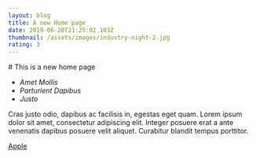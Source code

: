 ```yaml
---
layout: blog
title: A new Home page
date: 2019-06-28T21:25:02.103Z
thumbnail: /assets/images/industry-night-2.jpg
rating: 3
---
```

<div class="container">
# This is a new home page

* _Amet Mollis_ 
* _Parturient Dapibus_ 
* _Justo_
</div>

Cras justo odio, dapibus ac facilisis in, egestas eget quam. Lorem ipsum dolor sit amet, consectetur adipiscing elit. Integer posuere erat a ante venenatis dapibus posuere velit aliquet. Curabitur blandit tempus porttitor.

<a href="www.apple.com" class="this-is-a-class">Apple</a>
